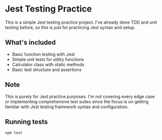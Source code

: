 # Jest Testing Practice

This is a simple Jest testing practice project. I've already done TDD and unit testing before, so this is just for practicing Jest syntax and setup.

## What's included

-   Basic function testing with Jest
-   Simple unit tests for utility functions
-   Calculator class with static methods
-   Basic test structure and assertions

## Note

This is purely for Jest practice purposes. I'm not covering every edge case or implementing comprehensive test suites since the focus is on getting familiar with Jest testing framework syntax and configuration.

## Running tests

```bash
npm test
```
